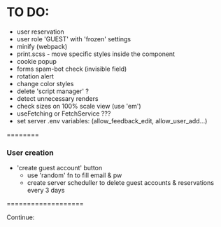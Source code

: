 # TO DO:
- user reservation
- user role 'GUEST' with 'frozen' settings
- minify (webpack)
- print.scss - move specific styles inside the component
- cookie popup
- forms spam-bot check (invisible field)
- rotation alert
- change color styles
- delete 'script manager' ?
- detect unnecessary renders
- check sizes on 100% scale view (use 'em')
- useFetching or FetchService ???
- set server .env variables: (allow_feedback_edit, allow_user_add...)

========

### User creation
- 'create guest account' button
	- use 'random' fn to fill email & pw
	- create server scheduller to delete guest accounts & reservations every 3 days

===================

Continue:
